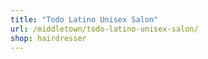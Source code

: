 ```yaml
---
title: "Todo Latino Unisex Salon"
url: /middletown/todo-latino-unisex-salon/
shop: hairdresser
---
```

